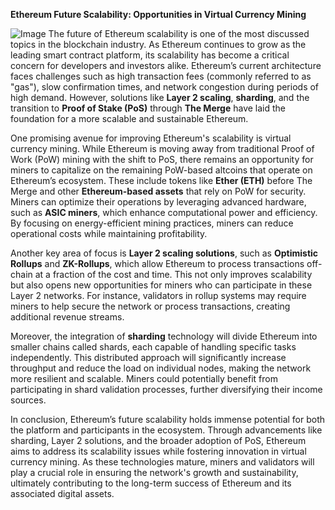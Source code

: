 **Ethereum Future Scalability: Opportunities in Virtual Currency Mining**


![Image](https://github.com/user-attachments/assets/31692037-0104-4703-abd1-696b6a7dd41b)
The future of Ethereum scalability is one of the most discussed topics in the blockchain industry. As Ethereum continues to grow as the leading smart contract platform, its scalability has become a critical concern for developers and investors alike. Ethereum’s current architecture faces challenges such as high transaction fees (commonly referred to as "gas"), slow confirmation times, and network congestion during periods of high demand. However, solutions like **Layer 2 scaling**, **sharding**, and the transition to **Proof of Stake (PoS)** through **The Merge** have laid the foundation for a more scalable and sustainable Ethereum.

One promising avenue for improving Ethereum's scalability is virtual currency mining. While Ethereum is moving away from traditional Proof of Work (PoW) mining with the shift to PoS, there remains an opportunity for miners to capitalize on the remaining PoW-based altcoins that operate on Ethereum’s ecosystem. These include tokens like **Ether (ETH)** before The Merge and other **Ethereum-based assets** that rely on PoW for security. Miners can optimize their operations by leveraging advanced hardware, such as **ASIC miners**, which enhance computational power and efficiency. By focusing on energy-efficient mining practices, miners can reduce operational costs while maintaining profitability.

Another key area of focus is **Layer 2 scaling solutions**, such as **Optimistic Rollups** and **ZK-Rollups**, which allow Ethereum to process transactions off-chain at a fraction of the cost and time. This not only improves scalability but also opens new opportunities for miners who can participate in these Layer 2 networks. For instance, validators in rollup systems may require miners to help secure the network or process transactions, creating additional revenue streams.

Moreover, the integration of **sharding** technology will divide Ethereum into smaller chains called shards, each capable of handling specific tasks independently. This distributed approach will significantly increase throughput and reduce the load on individual nodes, making the network more resilient and scalable. Miners could potentially benefit from participating in shard validation processes, further diversifying their income sources.

In conclusion, Ethereum’s future scalability holds immense potential for both the platform and participants in the ecosystem. Through advancements like sharding, Layer 2 solutions, and the broader adoption of PoS, Ethereum aims to address its scalability issues while fostering innovation in virtual currency mining. As these technologies mature, miners and validators will play a crucial role in ensuring the network's growth and sustainability, ultimately contributing to the long-term success of Ethereum and its associated digital assets.